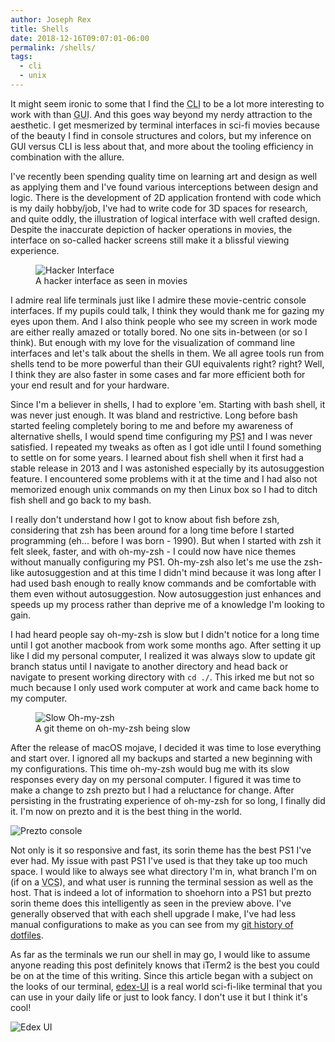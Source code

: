 ```yaml
---
author: Joseph Rex
title: Shells
date: 2018-12-16T09:07:01-06:00
permalink: /shells/
tags:
  - cli
  - unix
---
```


It might seem ironic to some that I find the <abbr title="Command Line Interface">CLI</abbr> to be a lot more interesting to work with than <abbr title="Graphical User Interface">GUI</abbr>. And this goes way beyond my nerdy attraction to the aesthetic. I get mesmerized by terminal interfaces in sci-fi movies because of the beauty I find in console structures and colors, but my inference on GUI versus CLI is less about that, and more about the tooling efficiency in combination with the allure.
<!--more-->

I've recently been spending quality time on learning art and design as well as applying them and I've found various interceptions between design and logic. There is the development of 2D application frontend with code which is my daily hobby/job, I've had to write code for 3D spaces for research, and quite oddly, the illustration of logical interface with well crafted design. Despite the inaccurate depiction of hacker operations in movies, the interface on so-called hacker screens still make it a blissful viewing experience.

<figure class="figure--fullwidth">
  <img src="https://res.cloudinary.com/strich/image/upload/v1544934873/scifi-ui_noijzy.jpg" class="image" alt="Hacker Interface">
  <figcaption>A hacker interface as seen in movies</figcaption>
</figure>

I admire real life terminals just like I admire these movie-centric console interfaces. If my pupils could talk, I think they would thank me for gazing my eyes upon them. And I also think people who see my screen in work mode are either really amazed or totally bored. No one sits in-between (or so I think). But enough with my love for the visualization of command line interfaces and let's talk about the shells in them. We all agree tools run from shells tend to be more powerful than their GUI equivalents right? right? Well, I think they are also faster in some cases and far more efficient both for your end result and for your hardware.

Since I'm a believer in shells, I had to explore 'em. Starting with bash shell, it was never just enough. It was bland and restrictive. Long before bash started feeling completely boring to me and before my awareness of alternative shells, I would spend time configuring my <abbr title="Prompt String">PS1</abbr> and I was never satisfied. I repeated my tweaks as often as I got idle until I found something to settle on for some years. I learned about fish shell when it first had a stable release in 2013 and I was astonished especially by its autosuggestion feature. I  encountered some problems with it at the time and I had also not memorized enough unix commands on my then Linux box so I had to ditch fish shell and go back to my bash.

I really don't understand how I got to know about fish before zsh, considering that zsh has been around for a long time before I started programming (eh... before I was born - 1990). But when I started with zsh it felt sleek, faster, and with oh-my-zsh - I could now have nice themes without manually configuring my PS1. Oh-my-zsh also let's me use the zsh-like autosuggestion and at this time I didn't mind because it was long after I had used bash enough to really know commands and be comfortable with them even without autosuggestion. Now autosuggestion just enhances and speeds up my process rather than deprive me of a knowledge I'm looking to gain.

I had heard people say oh-my-zsh is slow but I didn't notice for a long time until I got another macbook from work some months ago. After setting it up like I did my personal computer, I realized it was always slow to update git branch status until I navigate to another directory and head back or navigate to present working directory with `cd ./`. This irked me but not so much because I only used work computer at work and came back home to my computer.

<figure>
<img src="https://res.cloudinary.com/strich/image/upload/v1544972134/oh-my-zsh_dzapfx.jpg" class="image" alt="Slow Oh-my-zsh" />
<figcaption>A git theme on oh-my-zsh being slow</figcaption>
</figure>

After the release of macOS mojave, I decided it was time to lose everything and start over. I ignored all my backups and started a new beginning with my configurations. This time oh-my-zsh would bug me with its slow responses every day on my personal computer. I figured it was time to make a change to zsh prezto but I had a reluctance for change. After persisting in the frustrating experience of oh-my-zsh for so long, I finally did it. I'm now on prezto and it is the best thing in the world.

<img src="https://res.cloudinary.com/strich/image/upload/v1544970924/prezto_qwd8zp.gif" alt="Prezto console" class="image" />

Not only is it so responsive and fast, its sorin theme has the best PS1 I've ever had. My issue with past PS1 I've used is that they take up too much space. I would like to always see what directory I'm in, what branch I'm on (if on a <abbr title="Version Control System">VCS</abbr>), and what user is running the terminal session as well as the host. That is indeed a lot of information to shoehorn into a PS1 but prezto sorin theme does this intelligently as seen in the preview above. I've generally observed that with each shell upgrade I make, I've had less manual configurations to make as you can see from my [git history of dotfiles][2].

As far as the terminals we run our shell in may go, I would like to assume anyone reading this post definitely knows that iTerm2 is the best you could be on at the time of this writing. Since this article began with a subject on the looks of our terminal, [edex-UI][1] is a real world sci-fi-like terminal that you can use in your daily life or just to look fancy. I don't use it but I think it's cool!

<img src="https://res.cloudinary.com/strich/image/upload/v1544972134/edex-ui_kqtguy.jpg" class="image" alt="Edex UI" />


[1]: https://github.com/GitSquared/edex-ui
[2]: https://github.com/josephrexme/dotfiles/commits/master
